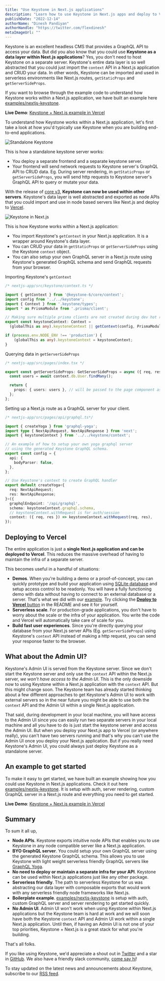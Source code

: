 ```yaml
---
title: "Use Keystone in Next.js applications"
description: "Learn how to use Keystone in Next.js apps and deploy to Vercel."
publishDate: "2022-12-14"
authorName: "Dinesh Pandiyan"
authorHandle: "https://twitter.com/flexdinesh"
metaImageUrl: ""
---
```


Keystone is an excellent headless CMS that provides a GraphQL API to access your data. But did you also know that you could use **Keystone as a data layer within Next.js applications**? Yes, you don't need to host Keystone on a separate server. Keystone's entire data layer is so well abstracted that you could just import the `context` API in a Next.js application and CRUD your data. In other words, Keystone can be imported and used in serverless environments like Next.js routes, `getStaticProps` and `getServerSideProps`.

If you want to browse through the example code to understand how Keystone works within a Next.js application, we have built an example here [examples/nextjs-keystone](https://github.com/keystonejs/keystone/tree/main/examples/nextjs-keystone).

**Live Demo**: [Keystone + Next.js example in Vercel](https://nextjs-keystone-demo.vercel.app)

To understand how Keystone works within a Next.js application, let's first take a look at how you'd typically use Keystone when you are building end-to-end applications.

![Standalone Keystone](/assets/blog/images/nextjs-keystone/standalone-keystone.png)

This is how a standalone keystone server works:

- You deploy a separate frontend and a separate keystone server.
- Your frontend will send network requests to Keystone server's GraphQL API to CRUD data. Eg. During server rendering, in `getStaticProps` or `getServerSideProps`, you will send http requests to Keystone server's GraphQL API to query or mutate your data. 

With the release of [core v3](https://github.com/keystonejs/keystone/releases/tag/2022-10-19), **Keystone can now be used within other servers**. Keystone's data layer is well abstracted and exported as node APIs that you could import and use in node based servers like Next.js and deploy to [Vercel](https://vercel.com). 

![Keystone in Next.js](/assets/blog/images/nextjs-keystone/keystone-in-nextjs.png)

This is how Keystone works within a Next.js application:

- You import Keystone's `getContext` in your Next.js application. It is a wrapper around Keystone's data layer.
- You can CRUD your data in `getStaticProps` or `getServerSideProps` using the Keystone `context` object. 
- You can also setup your own GraphQL server in a Next.js route using Keystone's generated GraphQL schema and send GraphQL requests from your browser.

Importing Keystone's `getContext`

```ts
/* nextjs-app/src/keystone/context.ts */

import { getContext } from '@keystone-6/core/context';
import config from '../../keystone';
import { Context } from '.keystone/types';
import * as PrismaModule from '.prisma/client';

// Making sure multiple prisma clients are not created during dev hot reloading
export const keystoneContext: Context =
  (globalThis as any).keystoneContext || getContext(config, PrismaModule);

if (process.env.NODE_ENV !== 'production') {
    (globalThis as any).keystoneContext = keystoneContext;
}

```

Querying data in `getServerSideProps`

```ts
/* nextjs-app/src/pages/index.tsx */

export const getServerSideProps: GetServerSideProps = async ({ req, res }) => {
  const users = await context.db.User.findMany();

  return {
    props: { users: users }, // will be passed to the page component as props
  };
};

```

Setting up a Next.js route as a GraphQL server for your client.

```ts
/* nextjs-app/src/pages/api/graphql.ts*/

import { createYoga } from 'graphql-yoga';
import type { NextApiRequest, NextApiResponse } from 'next';
import { keystoneContext } from '../../keystone/context';

// An example of how to setup your own yoga graphql server
// using the generated Keystone GraphQL schema.
export const config = {
  api: {
    bodyParser: false,
  },
};

// Use Keystone's context to create GraphQL handler
export default createYoga<{
  req: NextApiRequest;
  res: NextApiResponse;
}>({
  graphqlEndpoint: '/api/graphql',
  schema: keystoneContext.graphql.schema,
  // keystoneContext.withRequest is for auth/session
  context: ({ req, res }) => keystoneContext.withRequest(req, res),
});
```

## Deploying to Vercel

The entire application is just a **single Next.js application and can be deployed to Vercel**. This reduces the massive overhead of having to maintain the infra of a separate server. 

This becomes useful in a handful of situations:

- **Demos**. When you're building a demo or a proof-of-concept, you can quickly prototype and build your application using [SQLite database](http://localhost:8000/docs/config/config#sqlite) and setup access control to be readonly. You will have a fully functioning demo with data without having to connect to an external database or a server. That's what we did with our [example](https://github.com/keystonejs/keystone/tree/main/examples/nextjs-keystone). Try clicking the [**Deploy to Vercel** button](https://github.com/keystonejs/keystone/tree/main/examples/nextjs-keystone) in the README and see it for yourself.
- **Serverless scale**. For production-grade applications, you don't have to worry about the scale or the infra of your application. You write the code and Vercel will automatically take care of scale for you.
- **Build fast user experiences**. Since you're directly querying your database from your Next.js server APIs (Eg. `getServerSideProps`) using Keystone's `context` API instead of making a http request, you can send your response faster to the browser.


## What about the Admin UI?

Keystone's Admin UI is served from the Keystone server. Since we don't start the Keystone server and only use the `context` API within the Next.js server, _we won't have access to the Admin UI_. This is the only downside now to using Keystone within a Next.js application with the `context` API. But this might change soon. The Keystone team has already started thinking about a few different approaches to get Keystone's Admin UI to work with external servers so in the near future you might be able to use both the `context` API and the Admin UI within a single Next.js application.

That said, during development in your local machine, you will have access to the Admin UI since you can easily run two separate servers in your local machine and all you have to do is just start the keystone server and access the Admin UI. But when you deploy your Next.js app to Vercel (or anywhere really), you can't have two servers running and that's why you can't use the Admin UI once you deploy your Next.js application. But if you really need Keystone's Admin UI, you could always just deploy Keystone as a standalone server.

## An example to get started

To make it easy to get started, we have built an example showing how you could use Keystone in Next.js applications. Check it out here [examples/nextjs-keystone](https://github.com/keystonejs/keystone/tree/main/examples/nextjs-keystone). It is setup with auth, server rendering, custom GraphQL server in a Next.js route and everything you need to get started.

**Live Demo**: [Keystone + Next.js example in Vercel](https://nextjs-keystone-demo.vercel.app)

## Summary

To sum it all up,

- **Node APIs**. Keystone exports intuitive node APIs that enables you to use Keystone in any node compatible server like a Next.js application.
- **BYO GraphQL server**. You could setup your own GraphQL server using the generated Keystone GraphQL schema. This allows you to use Keystone with light weight serverless friendly GraphQL servers like [GraphQL Yoga](https://the-guild.dev/graphql/yoga-server).
- **No need to deploy or maintain a separate infra for your API**. Keystone can be used within Next.js applications just like any other package.
- **Serverless friendly**. The path to serverless Keystone for us was abstracting our data layer with composable exports that would work with any serverless friendly node frameworks like Next.js.
- **Boilerplate example**. [examples/nextjs-keystone](https://github.com/keystonejs/keystone/tree/main/examples/nextjs-keystone) is setup with auth, custom GraphQL server and server rendering to get started quickly.
- **No Admin UI**. Admin UI won't work when using Keystone within Next.js applications but the Keystone team is hard at work and we will soon have both the Keystone `context` API and Admin UI work within a single Next.js application. Until then, if having an Admin UI is not one of your top priorities, Keystone + Next.js is a great stack for what you're building.

That's all folks. 

If you like using Keystone, we'd appreciate a shout out in [Twitter](https://twitter.com/KeystoneJS) and a star in [GitHub](https://github.com/keystonejs/keystone). We also have a friendly slack community, [come say hi](https://community.keystonejs.com)! 

To stay updated on the latest news and announcements about Keystone, subscribe to our [RSS feed](https://keystonejs.com/feed.xml).